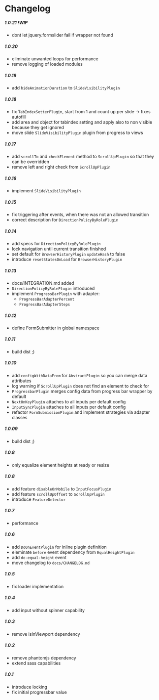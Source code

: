 # Changelog

##### 1.0.21 !WIP
  * dont let jquery.formslider fail if wrapper not found

##### 1.0.20
  * eliminate unwanted loops for performance
  * remove logging of loaded modules

##### 1.0.19
  * add `hideAnimationDuration` to `SlideVisibilityPlugin`

##### 1.0.18
  * fix `TabIndexSetterPlugin`, start from 1 and count up per slide -> fixes autofill
  * add area and object for tabindex setting and apply also to non visible because they get ignored
  * move slide `SlideVisibilityPlugin` plugin from progress to views

##### 1.0.17
  * add `scrollTo` and `checkElement` method to `ScrollUpPlugin` so that they can be overridden
  * remove left and right check from `ScrollUpPlugin`

##### 1.0.16
  * implement `SlideVisibilityPlugin`

##### 1.0.15
  * fix triggering after events, when there was not an allowed transition
  * correct description for `DirectionPolicyByRolePlugin`

##### 1.0.14
  * add specs for `DirectionPolicyByRolePlugin`
  * lock navigation until current transition finished
  * set default for `BrowserHistoryPlugin` `updateHash` to false
  * introduce `resetStatesOnLoad` for `BrowserHistoryPlugin`

##### 1.0.13
  * docs/INTEGRATION.md added
  * `DirectionPolicyByRolePlugin` introduced
  * implement `ProgressBarPlugin` with adapter:
    * `ProgressBarAdapterPercent`
    * `ProgressBarAdapterSteps`

##### 1.0.12
  * define FormSubmitter in global namespace

##### 1.0.11
  * build dist ;)

##### 1.0.10
  * add `configWithDataFrom` for `AbstractPlugin` so you can merge data attributes
  * log warning if `ScrollUpPlugin` does not find an element to check for
  * `ProgressbarPlugin` merges config data from progress bar wrapper by default
  * `NextOnKeyPlugin` attaches to all inputs per default config
  * `InputSyncPlugin` attaches to all inputs per default config
  * refactor `FormSubmissionPlugin` and implement strategies via adapter classes

##### 1.0.09
  * build dist ;)

##### 1.0.8
  * only equalize element heights at ready or resize

##### 1.0.8
  * add feature `disableOnMobile` to `InputFocusPlugin`
  * add feature `scrollUpOffset` to `ScrollUpPlugin`
  * introduce `FeatureDetector`

##### 1.0.7
  * performance

##### 1.0.6
  * add `DoOnEventPlugin` for inline plugin definition
  * eleminate `before` event dependency from `EqualHeightPlugin`
  * add `do-equal-height` event
  * move changelog to `docs/CHANGELOG.md`

##### 1.0.5
  * fix loader implementation

##### 1.0.4
  * add input without spinner capability

##### 1.0.3
  * remove isInViewport dependency

##### 1.0.2
  * remove phantomjs dependency
  * extend sass capabilities

##### 1.0.1
  * introduce locking
  * fix initial progressbar value
